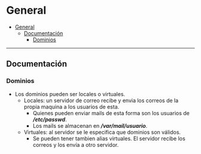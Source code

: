 # General

- [General](#general)
  - [Documentación](#documentación)
    - [Dominios](#dominios)

---

## Documentación

### Dominios

- Los dominios pueden ser locales o virtuales.
  - Locales: un servidor de correo recibe y envia los correos de la propia maquina a los usuarios de esta.
    - Quienes pueden enviar mails de esta forma son los usuarios de **_/etc/passwd_**.
    - Los mails se almacenan en **_/var/mail/usuario_**.
  - Virtuales: al servidor se le especifica que dominios son válidos.
    - Se pueden tener tambien alias virtuales. El servidor recibe los correos y los envía a otro servidor.